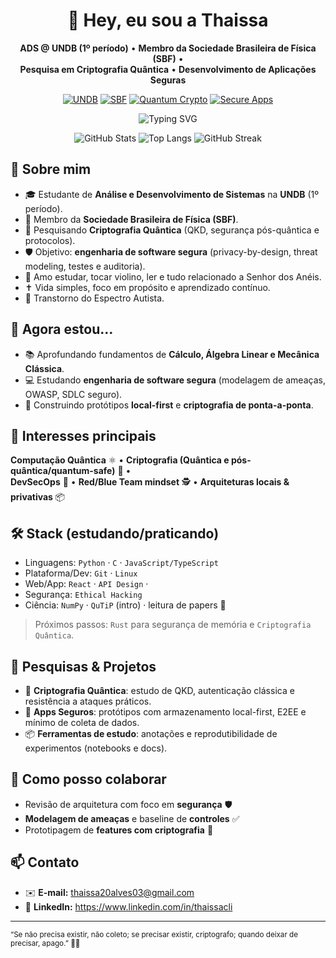 <!--
  Olá! Este é o README do perfil da Thaissa.
-->

<div align="center">

# 👋 Hey, eu sou a **Thaissa**

**ADS @ UNDB (1º período)** • **Membro da Sociedade Brasileira de Física (SBF)** •  
**Pesquisa em Criptografia Quântica** • **Desenvolvimento de Aplicações Seguras**

[![UNDB](https://img.shields.io/badge/UNDB-ADS%201º%20período-6aa84f?style=for-the-badge)](#)
[![SBF](https://img.shields.io/badge/Sociedade%20Brasileira%20de%20F%C3%ADsica-SBF-7957d5?style=for-the-badge)](#)
[![Quantum Crypto](https://img.shields.io/badge/Research-Criptografia%20Qu%C3%A2ntica-5b9bd5?style=for-the-badge)](#)
[![Secure Apps](https://img.shields.io/badge/Focus-Aplica%C3%A7%C3%B5es%20Seguras-4caf50?style=for-the-badge)](#)

![Typing SVG](https://readme-typing-svg.demolab.com?lines=ADS+%40+UNDB;Criptografia+Qu%C3%A2ntica;Apps+Seguros+%F0%9F%94%92;SBF+%E2%9A%9B%EF%B8%8F&center=true&vCenter=true&pause=900&width=420)

![GitHub Stats](https://github-readme-stats.vercel.app/api?username=thaissacli&show_icons=true&theme=transparent)
![Top Langs](https://github-readme-stats.vercel.app/api/top-langs/?username=thaissacli&layout=compact&theme=transparent)
![GitHub Streak](https://github-readme-streak-stats.herokuapp.com/?user=SEU_USUARIO&theme=transparent)

</div>

## 🔎 Sobre mim
- 🎓 Estudante de **Análise e Desenvolvimento de Sistemas** na **UNDB** (1º período).
- 🧪 Membro da **Sociedade Brasileira de Física (SBF)**.
- 🔐 Pesquisando **Criptografia Quântica** (QKD, segurança pós-quântica e protocolos).
- 🛡️ Objetivo: **engenharia de software segura** (privacy-by-design, threat modeling, testes e auditoria).
- 🎻 Amo estudar, tocar violino, ler e tudo relacionado a Senhor dos Anéis.
- ✝️ Vida simples, foco em propósito e aprendizado contínuo.
- 🧠 Transtorno do Espectro Autista.

## 🚀 Agora estou…
- 📚 Aprofundando fundamentos de **Cálculo, Álgebra Linear e Mecânica Clássica**.
- 💻 Estudando **engenharia de software segura** (modelagem de ameaças, OWASP, SDLC seguro).
- 🧰 Construindo protótipos **local-first** e **criptografia de ponta-a-ponta**.

## 🧩 Interesses principais
**Computação Quântica** ⚛️ • **Criptografia (Quântica e pós-quântica/quantum-safe)** 🔑 •  
**DevSecOps** 🧪 • **Red/Blue Team mindset** 🕵️ • **Arquiteturas locais & privativas** 📦

## 🛠️ Stack (estudando/praticando)
- Linguagens: `Python` · `C` · `JavaScript/TypeScript`
- Plataforma/Dev: `Git` · `Linux`
- Web/App: `React` · `API Design` ·
- Segurança: `Ethical Hacking` 
- Ciência: `NumPy` · `QuTiP` (intro) · leitura de papers 📄

> Próximos passos: `Rust` para segurança de memória e `Criptografia Quântica`.

## 🧪 Pesquisas & Projetos
- 🔐 **Criptografia Quântica**: estudo de QKD, autenticação clássica e resistência a ataques práticos.  
- 🧱 **Apps Seguros**: protótipos com armazenamento local-first, E2EE e mínimo de coleta de dados.
- 📦 **Ferramentas de estudo**: anotações e reprodutibilidade de experimentos (notebooks e docs).

## 🤝 Como posso colaborar
- Revisão de arquitetura com foco em **segurança** 🛡️  
- **Modelagem de ameaças** e baseline de **controles** ✅  
- Prototipagem de **features com criptografia** 🔏

## 📫 Contato
- ✉️ **E-mail:** thaissa20alves03@gmail.com 
- 💼 **LinkedIn:** https://www.linkedin.com/in/thaissacli

---

<sub>“Se não precisa existir, não coleto; se precisar existir, criptografo; quando deixar de precisar, apago.” 🧠🔐</sub>
